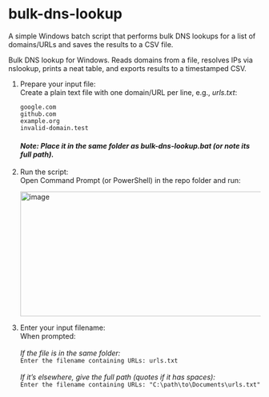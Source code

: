 # bulk-dns-lookup
A simple Windows batch script that performs bulk DNS lookups for a list of domains/URLs and saves the results to a CSV file.

Bulk DNS lookup for Windows. Reads domains from a file, resolves IPs via nslookup, prints a neat table, and exports results to a timestamped CSV.

1. Prepare your input file: <br>
     Create a plain text file with one domain/URL per line, e.g., *urls.txt*:
      ```
      google.com
      github.com
      example.org
      invalid-domain.test
      ```
     #### *Note: Place it in the same folder as bulk-dns-lookup.bat (or note its full path).*

2. Run the script: <br>
      Open Command Prompt (or PowerShell) in the repo folder and run:
   
      <img width="717" height="250" alt="image" src="https://github.com/user-attachments/assets/98280912-6313-4474-940e-97700757152e" />

3. Enter your input filename: <br>
      When prompted: <br>
      <br>
        *If the file is in the same folder:* <br>
             ```
             Enter the filename containing URLs: urls.txt
             ``` <br>
             <br>
        *If it’s elsewhere, give the full path (quotes if it has spaces):* <br>
             ```
             Enter the filename containing URLs: "C:\path\to\Documents\urls.txt"
             ```
